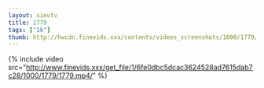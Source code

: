 ```yaml
--- 
layout: sieutv
title: 1779
tags: ["1k"]
thumb: http://hwcdn.finevids.xxx/contents/videos_screenshots/1000/1779/preview.mp4.jpg
---
```

{% include video src="http://www.finevids.xxx/get_file/1/6fe0dbc5dcac3624528ad7615dab7c28/1000/1779/1779.mp4/" %} 
